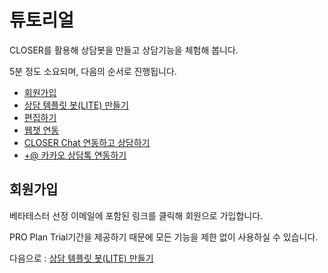 # 튜토리얼

CLOSER를 활용해 상담봇을 만들고 상담기능을 체험해 봅니다.

5분 정도 소요되며, 다음의 순서로 진행됩니다.

* [회원가입](./)
* [상담 템플릿 봇\(LITE\) 만들기](c0c1-b2f4-d15c-d50c-b9bf-bd0728-lite-b9cc-b4e4-ae30.md)
* [편집하기](d3b8-c9d1-d558-ae30.md)
* [웹챗 연동](c6f9-cc57-c5f0-b3d9.md)
* [CLOSER Chat 연동하고 상담하기](closer-chat-c5f0-b3d9.md)
* [+@ 카카오 상담톡 연동하기](ce74-ce74-c624-c0c1-b2f4-d1a1-c5f0-b3d9.md)

## 회원가입

베타테스터 선정 이메일에 포함된 링크를 클릭해 회원으로 가입합니다.

PRO Plan Trial기간을 제공하기 때문에 모든 기능을 제한 없이 사용하실 수 있습니다.

다음으로 : [상담 템플릿 봇\(LITE\) 만들기](c0c1-b2f4-d15c-d50c-b9bf-bd0728-lite-b9cc-b4e4-ae30.md)

